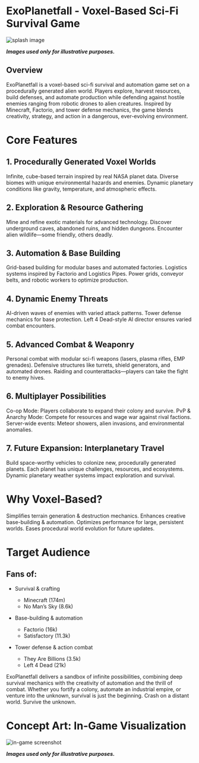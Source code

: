 # ExoPlanetfall - Voxel-Based Sci-Fi Survival Game

![splash image](https://i.postimg.cc/yN45LNVF/splash.png)

***Images used only for illustrative purposes.***

## Overview

ExoPlanetfall is a voxel-based sci-fi survival and automation game set on a procedurally generated alien world. Players explore, harvest resources, build defenses, and automate production while defending against hostile enemies ranging from robotic drones to alien creatures. Inspired by Minecraft, Factorio, and tower defense mechanics, the game blends creativity, strategy, and action in a dangerous, ever-evolving environment.

# Core Features

## 1. Procedurally Generated Voxel Worlds

Infinite, cube-based terrain inspired by real NASA planet data.
Diverse biomes with unique environmental hazards and enemies.
Dynamic planetary conditions like gravity, temperature, and atmospheric effects.

## 2. Exploration & Resource Gathering

Mine and refine exotic materials for advanced technology.
Discover underground caves, abandoned ruins, and hidden dungeons.
Encounter alien wildlife—some friendly, others deadly.

## 3. Automation & Base Building

Grid-based building for modular bases and automated factories.
Logistics systems inspired by Factorio and Logistics Pipes.
Power grids, conveyor belts, and robotic workers to optimize production.

## 4. Dynamic Enemy Threats

AI-driven waves of enemies with varied attack patterns.
Tower defense mechanics for base protection.
Left 4 Dead-style AI director ensures varied combat encounters.

## 5. Advanced Combat & Weaponry

Personal combat with modular sci-fi weapons (lasers, plasma rifles, EMP grenades).
Defensive structures like turrets, shield generators, and automated drones.
Raiding and counterattacks—players can take the fight to enemy hives.

## 6. Multiplayer Possibilities

Co-op Mode: Players collaborate to expand their colony and survive.
PvP & Anarchy Mode: Compete for resources and wage war against rival factions.
Server-wide events: Meteor showers, alien invasions, and environmental anomalies.

## 7. Future Expansion: Interplanetary Travel

Build space-worthy vehicles to colonize new, procedurally generated planets.
Each planet has unique challenges, resources, and ecosystems.
Dynamic planetary weather systems impact exploration and survival.

# Why Voxel-Based?

Simplifies terrain generation & destruction mechanics.
Enhances creative base-building & automation.
Optimizes performance for large, persistent worlds.
Eases procedural world evolution for future updates.

# Target Audience
## Fans of:
- Survival & crafting
  - Minecraft (174m)
  - No Man’s Sky (8.6k)

- Base-building & automation
  - Factorio (16k)
  - Satisfactory (11.3k)

- Tower defense & action combat
  - They Are Billions (3.5k)
  - Left 4 Dead (21k)

ExoPlanetfall delivers a sandbox of infinite possibilities, combining deep survival mechanics with the creativity of automation and the thrill of combat. Whether you fortify a colony, automate an industrial empire, or venture into the unknown, survival is just the beginning. Crash on a distant world. Survive the unknown.

# Concept Art: In-Game Visualization

![in-game screenshot](https://i.postimg.cc/7ZTd1zyH/in-game.png)

***Images used only for illustrative purposes.***
